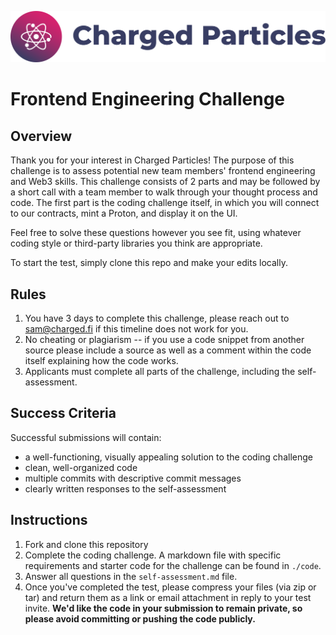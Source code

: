 ![logo](./assets/charged-particles-logo-default-colors.svg)

# Frontend Engineering Challenge

## Overview

Thank you for your interest in Charged Particles! The purpose of this challenge is to assess potential new team members' frontend engineering and Web3 skills. This challenge consists of 2 parts and may be followed by a short call with a team member to walk through your thought process and code. The first part is the coding challenge itself, in which you will connect to our contracts, mint a Proton, and display it on the UI.

Feel free to solve these questions however you see fit, using whatever coding style or third-party libraries you think are appropriate.

To start the test, simply clone this repo and make your edits locally.
## Rules

1. You have 3 days to complete this challenge, please reach out to sam@charged.fi if this timeline does not work for you.
2. No cheating or plagiarism -- if you use a code snippet from another source please include a source as well as a comment within the code itself explaining how the code works.
3. Applicants must complete all parts of the challenge, including the self-assessment.

## Success Criteria

Successful submissions will contain:

- a well-functioning, visually appealing solution to the coding challenge
- clean, well-organized code
- multiple commits with descriptive commit messages
- clearly written responses to the self-assessment

## Instructions

1. Fork and clone this repository
2. Complete the coding challenge. A markdown file with specific requirements and starter code for the challenge can be found in `./code`.
3. Answer all questions in the `self-assessment.md` file.
4. Once you've completed the test, please compress your files (via zip or tar) and return them as a link or email attachment in reply to your test invite. **We'd like the code in your submission to remain private, so please avoid committing or pushing the code publicly.**
